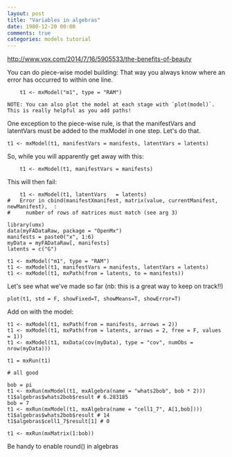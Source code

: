 ```yaml
---
layout: post
title: "Variables in algebras"
date: 1980-12-20 00:00
comments: true
categories: models tutorial
---
```


http://www.vox.com/2014/7/16/5905533/the-benefits-of-beauty

You can do piece-wise model building: That way you always know where an error has occurred to within one line.

```splus
	t1 <- mxModel("m1", type = "RAM")
```

    NOTE: You can also plot the model at each stage with `plot(model)`. This is really helpful as you add paths!

One exception to the piece-wise rule, is that the manifestVars and latentVars must be added to the mxModel in one step. Let's do that.

```splus
t1 <- mxModel(t1, manifestVars = manifests, latentVars = latents)

```
So, while you will apparently get away with this:

```splus
	t1 <- mxModel(t1, manifestVars = manifests)
```

This will then fail:

```splus
	t1 <- mxModel(t1, latentVars   = latents)
#	Error in cbind(manifestXmanifest, matrix(value, currentManifest, newManifest),  :
#	  number of rows of matrices must match (see arg 3)
```

```splus
library(umx)
data(myFADataRaw, package = "OpenMx")
manifests = paste0("x", 1:6)
myData = myFADataRaw[, manifests]
latents = c("G")

t1 <- mxModel("m1", type = "RAM")
t1 <- mxModel(t1, manifestVars = manifests, latentVars = latents)
t1 <- mxModel(t1, mxPath(from = latents, to = manifests))
```
Let's see what we've made so far (nb: this is a great way to keep on track!!)

```splus
plot(t1, std = F, showFixed=T, showMeans=T, showError=T)
```
Add on with the model:

```splus
t1 <- mxModel(t1, mxPath(from = manifests, arrows = 2))
t1 <- mxModel(t1, mxPath(from = latents, arrows = 2, free = F, values = 1))
t1 <- mxModel(t1, mxData(cov(myData), type = "cov", numObs = nrow(myData)))

t1 = mxRun(t1)

# all good

bob = pi
t1 <- mxRun(mxModel(t1, mxAlgebra(name = "whats2bob", bob * 2)))
t1$algebras$whats2bob$result # 6.283185
bob = 7
t1 <- mxRun(mxModel(t1, mxAlgebra(name = "cell1_7", A[1,bob])))
t1$algebras$whats2bob$result # 14
t1$algebras$cell1_7$result[1] # 0

t1 <- mxRun(mxMatrix(1:bob))

```
Be handy to enable round() in algebras

